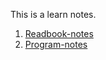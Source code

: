 This is a learn notes.

1. [Readbook-notes](https://github.com/hermanxie/Learn-notes/tree/master/Readbook-notes)
2. [Program-notes](https://github.com/hermanxie/Learn-notes/tree/master/Program-notes)